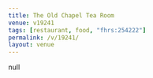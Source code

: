 ```yaml
---
title: The Old Chapel Tea Room
venue: v19241
tags: [restaurant, food, "fhrs:254222"]
permalink: /v/19241/
layout: venue
---
```

null